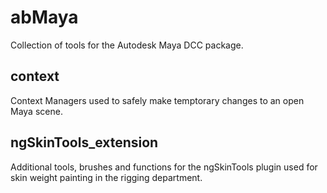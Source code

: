 # abMaya
Collection of tools for the Autodesk Maya DCC package.

## context
Context Managers used to safely make temptorary changes to an open Maya scene.

## ngSkinTools_extension
Additional tools, brushes and functions for the ngSkinTools plugin used for skin weight painting in the rigging department.

